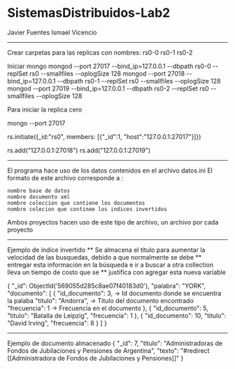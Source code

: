 # SistemasDistribuidos-Lab2

Javier Fuentes
Ismael Vicencio

**************************************************************************************

Crear carpetas para las replicas con nombres:
rs0-0
rs0-1
rs0-2

Iniciar mongo
mongod --port 27017 --bind_ip=127.0.0.1 --dbpath rs0-0 --replSet rs0 --smallfiles --oplogSize 128
mongod --port 27018 --bind_ip=127.0.0.1 --dbpath rs0-1 --replSet rs0 --smallfiles --oplogSize 128
mongod --port 27019 --bind_ip=127.0.0.1 --dbpath rs0-2 --replSet rs0 --smallfiles --oplogSize 128

Para iniciar la replica cero

mongo --port 27017

rs.initiate({_id:"rs0", members: [{"_id":1, "host":"127.0.0.1:27017"}]})

rs.add("127.0.0.1:27018")
rs.add("127.0.0.1:27019")

**************************************************************************************

El programa hace uso de los datos contenidos en el archivo datos.ini
El formato de este archivo corresponde a :
	
	nombre base de datos
	nombre documento xml
	nombre coleccion que contiene los documentos
	nombre colecion que continee los indices invertidos

Ambos proyectos hacen uso de este tipo de archivo, un archivo por cada proyecto

**************************************************************************************

Ejemplo de indice invertido
** Se almacena el titulo para aumentar la velocidad de las busquedas, debido a que normalmente se debe
** entregar esta información en la búsqueda e ir a buscar a otra collection lleva un tiempo de costo que se
** justifica con agregar esta nueva variable

{
	"_id": ObjectId('569055d285c8ae07f40183d0'),
	"palabra": "YORK",
	"documento": [
		{
			"id_documento": 3,       -> Id documento donde se encuentra la palaba
			"titulo": "Andorra",	 -> Titulo del documento encontrado
			"frecuencia": 1			 -> Frecuencia en el documento
		},
		{
			"id_documento": 5,
			"titulo": "Batalla de Leipzig",
			"frecuencia": 1
		},
		{
			"id_documento": 10,
			"titulo": "David Irving",
			"frecuencia": 8
		}
	]
}

**************************************************************************************
Ejemplo de documento almacenado
{
	"_id": 7,
	"titulo": "Administradoras de Fondos de Jubilaciones y Pensiones de Argentina",
	"texto": "#redirect [[Administradora de Fondos de Jubilaciones y Pensiones]]"
}

